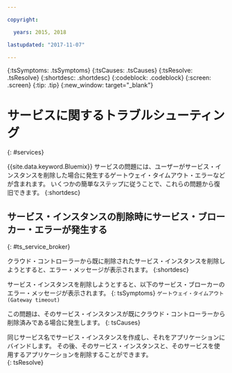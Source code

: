 ```yaml
---

copyright:

  years: 2015, 2018

lastupdated: "2017-11-07"

---
```



{:tsSymptoms: .tsSymptoms}
{:tsCauses: .tsCauses}
{:tsResolve: .tsResolve}
{:shortdesc: .shortdesc}
{:codeblock: .codeblock}
{:screen: .screen}
{:tip: .tip}
{:new_window: target="_blank"}


# サービスに関するトラブルシューティング
{: #services}

{{site.data.keyword.Bluemix}} サービスの問題には、ユーザーがサービス・インスタンスを削除した場合に発生するゲートウェイ・タイムアウト・エラーなどが含まれます。 いくつかの簡単なステップに従うことで、これらの問題から復旧できます。
{:shortdesc}

## サービス・インスタンスの削除時にサービス・ブローカー・エラーが発生する
{: #ts_service_broker}

クラウド・コントローラーから既に削除されたサービス・インスタンスを削除しようとすると、エラー・メッセージが表示されます。
{:shortdesc}

サービス・インスタンスを削除しようとすると、以下のサービス・ブローカーのエラー・メッセージが表示されます。
{: tsSymptoms}
`ゲートウェイ・タイムアウト (Gateway timeout)`

この問題は、そのサービス・インスタンスが既にクラウド・コントローラーから削除済みである場合に発生します。
{: tsCauses}

同じサービス名でサービス・インスタンスを作成し、それをアプリケーションにバインドします。 その後、そのサービス・インスタンスと、そのサービスを使用するアプリケーションを削除することができます。   
{: tsResolve}
